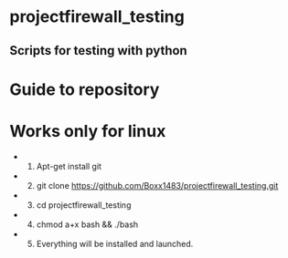 # projectfirewall_testing
Scripts for testing with python
---------------------------------

Guide to repository
=====================
# __Works only for linux__


* 1. Apt-get install git

* 2. git clone https://github.com/Boxx1483/projectfirewall_testing.git

* 3. cd projectfirewall_testing

* 4. chmod a+x bash && ./bash

* 5. Everything will be installed and launched.
